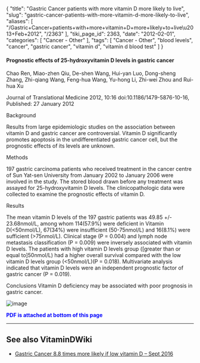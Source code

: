 {
    "title": "Gastric Cancer patients with more vitamin D more likely to live",
    "slug": "gastric-cancer-patients-with-more-vitamin-d-more-likely-to-live",
    "aliases": [
        "/Gastric+Cancer+patients+with+more+vitamin+D+more+likely+to+live\u2013+Feb+2012",
        "/2363"
    ],
    "tiki_page_id": 2363,
    "date": "2012-02-01",
    "categories": [
        "Cancer - Other"
    ],
    "tags": [
        "Cancer - Other",
        "blood levels",
        "cancer",
        "gastric cancer",
        "vitamin d",
        "vitamin d blood test"
    ]
}


#### Prognostic effects of 25-hydroxyvitamin D levels in gastric cancer

Chao Ren, Miao-zhen Qiu, De-shen Wang, Hui-yan Luo, Dong-sheng Zhang, Zhi-qiang Wang, Feng-hua Wang, Yu-hong Li, Zhi-wei Zhou and Rui-hua Xu

Journal of Translational Medicine 2012, 10:16 doi:10.1186/1479-5876-10-16, Published: 27 January 2012

Background

Results from large epidemiologic studies on the association between vitamin D and gastric cancer are controversial. Vitamin D significantly promotes apoptosis in the undifferentiated gastric cancer cell, but the prognostic effects of its levels are unknown.

Methods

197 gastric carcinoma patients who received treatment in the cancer centre of Sun Yat-sen University from January 2002 to January 2006 were involved in the study. The stored blood drawn before any treatment was assayed for 25-hydroxyvitamin D levels. The clinicopathologic data were collected to examine the prognostic effects of vitamin D.

Results

The mean vitamin D levels of the 197 gastric patients was 49.85 +/- 23.68nmol/L, among whom 114(57.9%) were deficient in Vitamin D(<50nmol/L), 67(34%) were insufficient (50-75nmol/L) and 16(8.1%) were sufficient (>75nmol/L). Clinical stage (P = 0.004) and lymph node metastasis classification (P = 0.009) were inversely associated with vitamin D levels. The patients with high vitamin D levels group (<span>[greater than or equal to]</span>50nmol/L) had a higher overall survival compared with the low vitamin D levels group (<50nmol/L)(P = 0.018). Multivariate analysis indicated that vitamin D levels were an independent prognostic factor of gastric cancer (P = 0.019).

Conclusions Vitamin D deficiency may be associated with poor prognosis in gastric cancer.

<img src="https://d1bk1kqxc0sym.cloudfront.net/attachments/jpeg/gastric-survival.jpg" alt="image">

 **<span style="color:#00F;">PDF is attached at bottom of this page</span>** 

---

## See also VitaminDWiki

* [Gastric Cancer 8.8 times more likely if low vitamin D – Sept 2016](/posts/gastric-cancer-88-times-more-likely-if-low-vitamin-d)